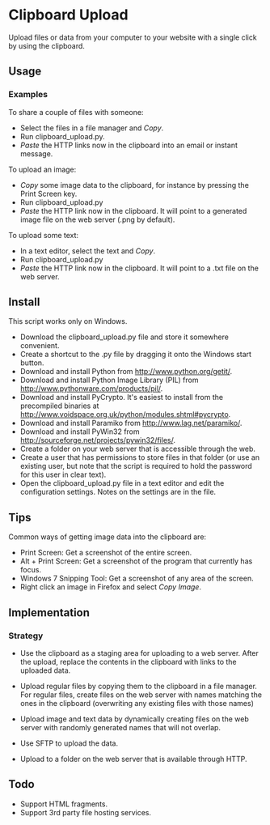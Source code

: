 Clipboard Upload
=================

Upload files or data from your computer to your website with a single click
by using the clipboard.


Usage
-----

### Examples

To share a couple of files with someone:

* Select the files in a file manager and *Copy*.
* Run clipboard_upload.py.
* *Paste* the HTTP links now in the clipboard into an email or instant message.

To upload an image:

* *Copy* some image data to the clipboard, for instance by pressing the Print
  Screen key.
* Run clipboard_upload.py
* *Paste* the HTTP link now in the clipboard. It will point to a generated image
  file on the web server (.png by default).

To upload some text:

* In a text editor, select the text and *Copy*.
* Run clipboard_upload.py
* *Paste* the HTTP link now in the clipboard. It will point to a .txt file on
  the web server.


Install
-------

This script works only on Windows.

* Download the clipboard_upload.py file and store it somewhere convenient.
* Create a shortcut to the .py file by dragging it onto the Windows start button.
* Download and install Python from http://www.python.org/getit/.
* Download and install Python Image Library (PIL) from
  http://www.pythonware.com/products/pil/.
* Download and install PyCrypto. It's easiest to install from the precompiled
  binaries at http://www.voidspace.org.uk/python/modules.shtml#pycrypto.
* Download and install Paramiko from http://www.lag.net/paramiko/.
* Download and install PyWin32 from
  http://sourceforge.net/projects/pywin32/files/.
* Create a folder on your web server that is accessible through the web.
* Create a user that has permissions to store files in that folder (or use an
  existing user, but note that the script is required to hold the password for
  this user in clear text).
* Open the clipboard_upload.py file in a text editor and edit the configuration
  settings. Notes on the settings are in the file.


Tips
----

Common ways of getting image data into the clipboard are:

* Print Screen: Get a screenshot of the entire screen.
* Alt + Print Screen: Get a screenshot of the program that currently has focus.
* Windows 7 Snipping Tool: Get a screenshot of any area of the screen.
* Right click an image in Firefox and select *Copy Image*.

Implementation
--------------

### Strategy

* Use the clipboard as a staging area for uploading to a web server. After the
  upload, replace the contents in the clipboard with links to the uploaded data.

* Upload regular files by copying them to the clipboard in a file manager. For
  regular files, create files on the web server with names matching the ones in
  the clipboard (overwriting any existing files with those names)

* Upload image and text data by dynamically creating files on the web server
  with randomly generated names that will not overlap.

* Use SFTP to upload the data.

* Upload to a folder on the web server that is available through HTTP.


Todo
----

* Support HTML fragments.
* Support 3rd party file hosting services.
